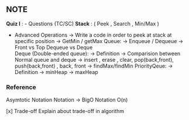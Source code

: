 ## NOTE 
**Quiz I** : 
    - Questions (TC/SC)
**Stack** : ( Peek , Search , Min/Max )
- Advanced Operations
    -> Write a code in order to peek at stack at specific position
    -> GetMin / getMax 
Queue: 
    -> Enqueue / Dequeue
    -> Front vs Top 
Dequeue vs Deque     
Deque (Double-ended queue): 
    -> Definition 
    -> Comparision between Normal queue and deque 
    -> insert , erase , clear, pop(back,front), push(back,front) , back, front 
    -> findMax/findMin
PriorityQeue: 
    -> Definition 
    -> minHeap 
    -> maxHeap
### Reference 
Asymtotic  Notation 
Notation -> BigO Notation 
O(n)

[x]
Trade-off 
Explain about trade-off in algorithm 